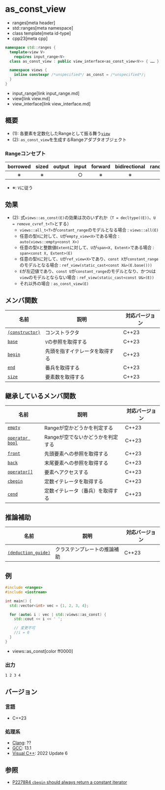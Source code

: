 # as_const_view
* ranges[meta header]
* std::ranges[meta namespace]
* class template[meta id-type]
* cpp23[meta cpp]

```cpp
namespace std::ranges {
  template<view V>
    requires input_range<V>
  class as_const_view : public view_interface<as_const_view<V>> { …… }; // (1)

  namespace views {
    inline constexpr /*unspecified*/ as_const = /*unspecified*/;        // (2)
  }
}
```
* input_range[link input_range.md]
* view[link view.md]
* view_interface[link view_interface.md]

## 概要
- (1): 各要素を定数化したRangeとして振る舞う[`view`](view.md)
- (2): `as_const_view`を生成するRangeアダプタオブジェクト

### Rangeコンセプト

| borrowed | sized | output | input | forward | bidirectional | random_access | contiguous | common | viewable | view |
|:--------:|:-----:|:------:|:-----:|:-------:|:-------------:|:-------------:|:----------:|:------:|:--------:|:----:|
| ※        | ※     |        | ○     | ※       | ※             | ※             | ※          | ※      | ○        | ○    |

- ※: `V`に従う

## 効果

- (2): 式`views::as_const(E)`の効果は次のいずれか（`T = decltype((E))`、`U = remove_cvref_t<T>`とする）
    - `views::all_t<T>`が`constant_range`のモデルとなる場合 : `views::all(E)`
    - 任意の型`X`に対して、`U`が`empty_view<X>`である場合 : `auto(views::empty<const X>)`
    - 任意の型`X`と整数値`Extent`に対して、`U`が`span<X, Extent>`である場合 : `span<const X, Extent>(E)`
    - 任意の型`X`に対して、`U`が`ref_view<X>`であり、`const X`が`constant_range`のモデルとなる場合 : `ref_view(static_cast<const X&>(E.base()))`
    - `E`が左辺値であり、`const U`が`constant_range`のモデルとなり、かつ`U`は`view`のモデルとならない場合 : `ref_view(static_cast<const U&>(E))`
    - それ以外の場合 : `as_const_view(E)`

## メンバ関数

| 名前                                             | 説明                             | 対応バージョン |
|--------------------------------------------------|----------------------------------|----------------|
| [`(constructor)`](as_const_view/op_constructor.md)  | コンストラクタ                   | C++23          |
| [`base`](as_const_view/base.md)                     | `V`の参照を取得する              | C++23          |
| [`begin`](as_const_view/begin.md.nolink)                   | 先頭を指すイテレータを取得する   | C++23          |
| [`end`](as_const_view/end.md.nolink)                       | 番兵を取得する                   | C++23          |
| [`size`](as_const_view/size.md)                     | 要素数を取得する                 | C++23          |

## 継承しているメンバ関数

| 名前                                         | 説明                              | 対応バージョン |
|----------------------------------------------|----------------------------------|----------------|
| [`empty`](view_interface/empty.md)           | Rangeが空かどうかを判定する         | C++23          |
| [`operator bool`](view_interface/op_bool.md) | Rangeが空でないかどうかを判定する    | C++23          |
| [`front`](view_interface/front.md)           | 先頭要素への参照を取得する           | C++23          |
| [`back`](view_interface/back.md)             | 末尾要素への参照を取得する           | C++23          |
| [`operator[]`](view_interface/op_at.md)      | 要素へアクセスする                  | C++23          |
| [`cbegin`](view_interface/cbegin.md)         | 定数イテレータを取得する             | C++23          |
| [`cend`](view_interface/cend.md)             | 定数イテレータ（番兵）を取得する      | C++23          |

## 推論補助

| 名前                                                  | 説明                         | 対応バージョン |
|-------------------------------------------------------|------------------------------|----------------|
| [`(deduction_guide)`](as_const_view/op_deduction_guide.md.nolink) | クラステンプレートの推論補助 | C++23          |

## 例
```cpp example
#include <ranges>
#include <iostream>

int main() {
  std::vector<int> vec = {1, 2, 3, 4};

  for (auto& i : vec | std::views::as_const) {
    std::cout << i << ' ';

    // 変更不可
    //i = 0
  }
}
```
* views::as_const[color ff0000]

### 出力
```
1 2 3 4 
```

## バージョン
### 言語
- C++23

### 処理系
- [Clang](/implementation.md#clang): ??
- [GCC](/implementation.md#gcc): 13.1
- [Visual C++](/implementation.md#visual_cpp): 2022 Update 6

## 参照

- [P2278R4 `cbegin` should always return a constant iterator](https://www.open-std.org/jtc1/sc22/wg21/docs/papers/2022/p2278r4.html)
